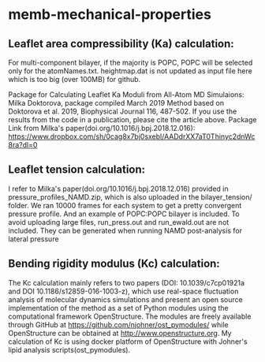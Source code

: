 # memb-mechanical-properties 


Leaflet area compressibility (Ka) calculation:
------------------------

For multi-component bilayer, if the majority is POPC, POPC will be selected only for the atomNames.txt. 
heightmap.dat is not updated as input file here which is too big (over 100MB) for github.

Package for Calculating Leaflet Ka Moduli from All-Atom MD Simulaions:
Milka Doktorova, package compiled March 2019
Method based on Doktorova et al. 2019, Biophysical Journal 116, 487-502.
If you use the results from the code in a publication, please cite the article above.
Package Link from Milka's paper(doi.org/10.1016/j.bpj.2018.12.016): https://www.dropbox.com/sh/0cag8x7bj0sxebl/AADdrXX7aT0Thinyc2dnWc8ra?dl=0



Leaflet tension calculation:
------------------------
I refer to Milka's paper(doi.org/10.1016/j.bpj.2018.12.016) provided in pressure_profiles_NAMD.zip, which is also uploaded in the bilayer_tension/ folder.
We ran 10000 frames for each system to get a pretty convergent pressure profile. And an example of POPC:POPC bilayer is included.
To avoid uploading large files, run_press.out and run_ewald.out are not included. They can be generated when running NAMD post-analysis for lateral pressure


Bending rigidity modulus (Kc) calculation:
------------------------
The Kc calculation mainly refers to two papers (DOI: 10.1039/c7cp01921a and DOI 10.1186/s12859-016-1003-z), which use real-space fluctuation analysis of molecular dynamics simulations and present an open source implementation of the method as a set of Python modules using the computational framework OpenStructure. The modules are freely available through GitHub at https://github.com/njohner/ost_pymodules/ while OpenStructure can be obtained at http://www.openstructure.org. My calculation of Kc is using docker platform of OpenStructure with Johner's lipid analysis scripts(ost_pymodules).
